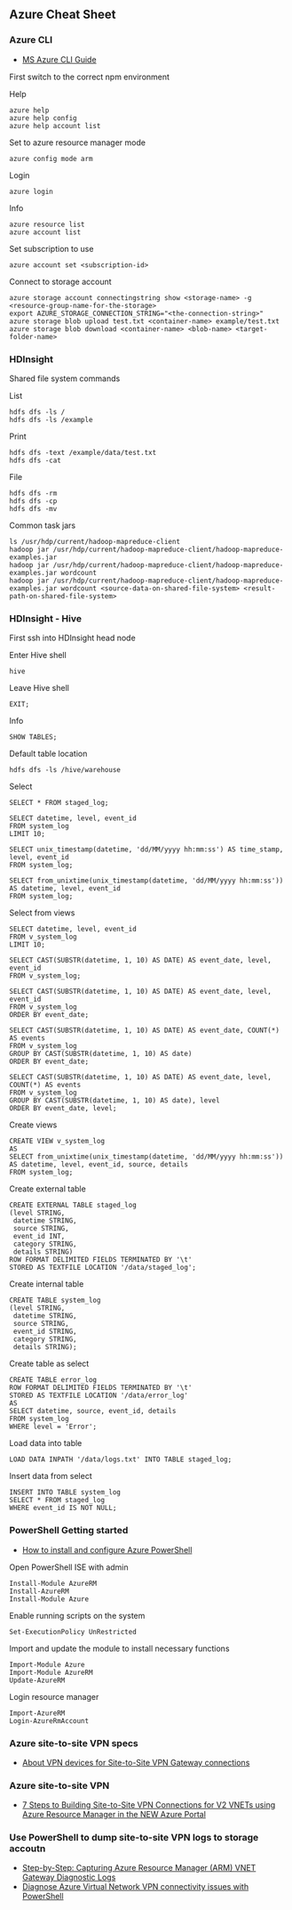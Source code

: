 ## Azure Cheat Sheet

### Azure CLI

- [MS Azure CLI Guide](https://azure.microsoft.com/zh-tw/documentation/articles/virtual-machines-command-line-tools/)

First switch to the correct npm environment

Help
```
azure help
azure help config
azure help account list
```

Set to azure resource manager mode
```
azure config mode arm
```

Login
```
azure login
```

Info
```
azure resource list
azure account list
```

Set subscription to use
```
azure account set <subscription-id>
```

Connect to storage account
```
azure storage account connectingstring show <storage-name> -g <resource-group-name-for-the-storage>
export AZURE_STORAGE_CONNECTION_STRING="<the-connection-string>"
azure storage blob upload test.txt <container-name> example/test.txt
azure storage blob download <container-name> <blob-name> <target-folder-name>
```

### HDInsight

Shared file system commands

List
```
hdfs dfs -ls /
hdfs dfs -ls /example
```

Print
```
hdfs dfs -text /example/data/test.txt
hdfs dfs -cat
```

File
```
hdfs dfs -rm
hdfs dfs -cp
hdfs dfs -mv
```

Common task jars
```
ls /usr/hdp/current/hadoop-mapreduce-client
hadoop jar /usr/hdp/current/hadoop-mapreduce-client/hadoop-mapreduce-examples.jar
hadoop jar /usr/hdp/current/hadoop-mapreduce-client/hadoop-mapreduce-examples.jar wordcount
hadoop jar /usr/hdp/current/hadoop-mapreduce-client/hadoop-mapreduce-examples.jar wordcount <source-data-on-shared-file-system> <result-path-on-shared-file-system>
```

### HDInsight - Hive

First ssh into HDInsight head node

Enter Hive shell
```
hive
```

Leave Hive shell
```
EXIT;
```

Info
```
SHOW TABLES;
```

Default table location
```
hdfs dfs -ls /hive/warehouse
```

Select
```
SELECT * FROM staged_log;

SELECT datetime, level, event_id
FROM system_log
LIMIT 10;

SELECT unix_timestamp(datetime, 'dd/MM/yyyy hh:mm:ss') AS time_stamp, level, event_id
FROM system_log;

SELECT from_unixtime(unix_timestamp(datetime, 'dd/MM/yyyy hh:mm:ss')) AS datetime, level, event_id
FROM system_log;
```

Select from views
```
SELECT datetime, level, event_id
FROM v_system_log
LIMIT 10;

SELECT CAST(SUBSTR(datetime, 1, 10) AS DATE) AS event_date, level, event_id
FROM v_system_log;

SELECT CAST(SUBSTR(datetime, 1, 10) AS DATE) AS event_date, level, event_id
FROM v_system_log
ORDER BY event_date;

SELECT CAST(SUBSTR(datetime, 1, 10) AS DATE) AS event_date, COUNT(*) AS events
FROM v_system_log
GROUP BY CAST(SUBSTR(datetime, 1, 10) AS date)
ORDER BY event_date;

SELECT CAST(SUBSTR(datetime, 1, 10) AS DATE) AS event_date, level, COUNT(*) AS events
FROM v_system_log
GROUP BY CAST(SUBSTR(datetime, 1, 10) AS date), level
ORDER BY event_date, level;
```

Create views
```
CREATE VIEW v_system_log
AS
SELECT from_unixtime(unix_timestamp(datetime, 'dd/MM/yyyy hh:mm:ss')) AS datetime, level, event_id, source, details
FROM system_log;
```

Create external table
```
CREATE EXTERNAL TABLE staged_log
(level STRING,
 datetime STRING,
 source STRING,
 event_id INT,
 category STRING,
 details STRING)
ROW FORMAT DELIMITED FIELDS TERMINATED BY '\t'
STORED AS TEXTFILE LOCATION '/data/staged_log';
```

Create internal table
```
CREATE TABLE system_log
(level STRING,
 datetime STRING,
 source STRING,
 event_id STRING,
 category STRING,
 details STRING);
```

Create table as select
```
CREATE TABLE error_log
ROW FORMAT DELIMITED FIELDS TERMINATED BY '\t'
STORED AS TEXTFILE LOCATION '/data/error_log'
AS
SELECT datetime, source, event_id, details
FROM system_log
WHERE level = 'Error';
```

Load data into table
```
LOAD DATA INPATH '/data/logs.txt' INTO TABLE staged_log;
```

Insert data from select
```
INSERT INTO TABLE system_log
SELECT * FROM staged_log
WHERE event_id IS NOT NULL;
```

### PowerShell Getting started

- [How to install and configure Azure PowerShell](https://azure.microsoft.com/en-us/documentation/articles/powershell-install-configure/)

Open PowerShell ISE with admin
```
Install-Module AzureRM
Install-AzureRM
Install-Module Azure
```

Enable running scripts on the system
```
Set-ExecutionPolicy UnRestricted
```

Import and update the module to install necessary functions
```
Import-Module Azure
Import-Module AzureRM
Update-AzureRM
```

Login resource manager
```
Import-AzureRM
Login-AzureRmAccount
```

### Azure site-to-site VPN specs

- [About VPN devices for Site-to-Site VPN Gateway connections](https://azure.microsoft.com/en-us/documentation/articles/vpn-gateway-about-vpn-devices/)

### Azure site-to-site VPN

- [7 Steps to Building Site-to-Site VPN Connections for V2 VNETs using Azure Resource Manager in the NEW Azure Portal](https://blogs.technet.microsoft.com/keithmayer/2015/12/22/7-steps-to-building-site-to-site-vpn-connections-for-v2-vnets-using-azure-resource-manager-in-the-new-azure-portal/)

### Use PowerShell to dump site-to-site VPN logs to storage accoutn

- [Step-by-Step: Capturing Azure Resource Manager (ARM) VNET Gateway Diagnostic Logs](https://blogs.technet.microsoft.com/keithmayer/2015/12/07/step-by-step-capturing-azure-resource-manager-arm-vnet-gateway-diagnostic-logs/)
- [Diagnose Azure Virtual Network VPN connectivity issues with PowerShell](https://blogs.technet.microsoft.com/keithmayer/2014/12/18/diagnose-azure-virtual-network-vpn-connectivity-issues-with-powershell/)
